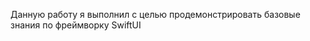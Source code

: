[](https://github.com/AlexandrDerevyanko/SwiftUIHomework/blob/main/ScreenShots/screen.png)

Данную работу я выполнил с целью продемонстрировать базовые знания по фреймворку SwiftUI